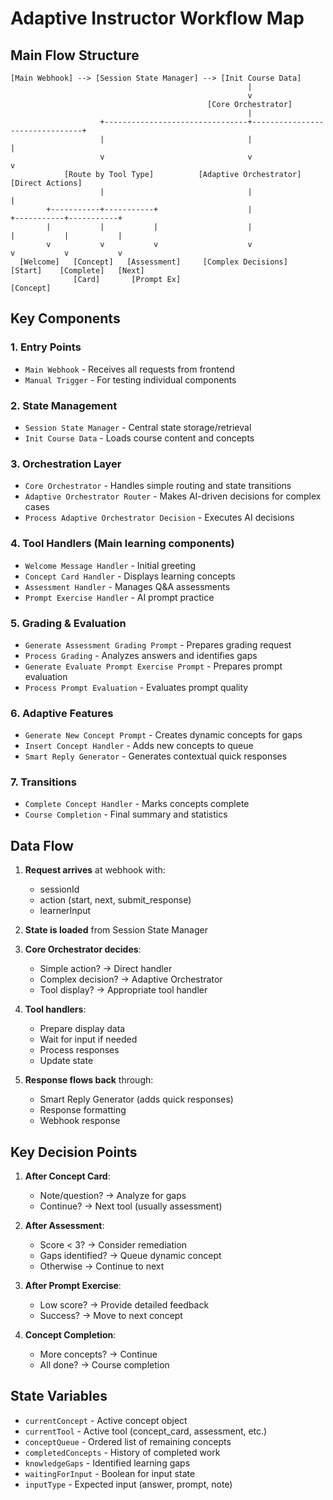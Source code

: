 # Adaptive Instructor Workflow Map

## Main Flow Structure

```
[Main Webhook] --> [Session State Manager] --> [Init Course Data]
                                                     |
                                                     v
                                            [Core Orchestrator]
                                                     |
                    +--------------------------------+--------------------------------+
                    |                                |                                |
                    v                                v                                v
            [Route by Tool Type]          [Adaptive Orchestrator]           [Direct Actions]
                    |                                |                                |
        +-----------+-----------+                    |                    +-----------+-----------+
        |           |           |                    |                    |           |           |
        v           v           v                    v                    v           v           v
  [Welcome]   [Concept]   [Assessment]     [Complex Decisions]    [Start]    [Complete]   [Next]
              [Card]       [Prompt Ex]                           [Concept]

```

## Key Components

### 1. **Entry Points**
- `Main Webhook` - Receives all requests from frontend
- `Manual Trigger` - For testing individual components

### 2. **State Management**
- `Session State Manager` - Central state storage/retrieval
- `Init Course Data` - Loads course content and concepts

### 3. **Orchestration Layer**
- `Core Orchestrator` - Handles simple routing and state transitions
- `Adaptive Orchestrator Router` - Makes AI-driven decisions for complex cases
- `Process Adaptive Orchestrator Decision` - Executes AI decisions

### 4. **Tool Handlers** (Main learning components)
- `Welcome Message Handler` - Initial greeting
- `Concept Card Handler` - Displays learning concepts
- `Assessment Handler` - Manages Q&A assessments
- `Prompt Exercise Handler` - AI prompt practice

### 5. **Grading & Evaluation**
- `Generate Assessment Grading Prompt` - Prepares grading request
- `Process Grading` - Analyzes answers and identifies gaps
- `Generate Evaluate Prompt Exercise Prompt` - Prepares prompt evaluation
- `Process Prompt Evaluation` - Evaluates prompt quality

### 6. **Adaptive Features**
- `Generate New Concept Prompt` - Creates dynamic concepts for gaps
- `Insert Concept Handler` - Adds new concepts to queue
- `Smart Reply Generator` - Generates contextual quick responses

### 7. **Transitions**
- `Complete Concept Handler` - Marks concepts complete
- `Course Completion` - Final summary and statistics

## Data Flow

1. **Request arrives** at webhook with:
   - sessionId
   - action (start, next, submit_response)
   - learnerInput

2. **State is loaded** from Session State Manager

3. **Core Orchestrator decides**:
   - Simple action? → Direct handler
   - Complex decision? → Adaptive Orchestrator
   - Tool display? → Appropriate tool handler

4. **Tool handlers**:
   - Prepare display data
   - Wait for input if needed
   - Process responses
   - Update state

5. **Response flows back** through:
   - Smart Reply Generator (adds quick responses)
   - Response formatting
   - Webhook response

## Key Decision Points

1. **After Concept Card**: 
   - Note/question? → Analyze for gaps
   - Continue? → Next tool (usually assessment)

2. **After Assessment**:
   - Score < 3? → Consider remediation
   - Gaps identified? → Queue dynamic concept
   - Otherwise → Continue to next

3. **After Prompt Exercise**:
   - Low score? → Provide detailed feedback
   - Success? → Move to next concept

4. **Concept Completion**:
   - More concepts? → Continue
   - All done? → Course completion

## State Variables

- `currentConcept` - Active concept object
- `currentTool` - Active tool (concept_card, assessment, etc.)
- `conceptQueue` - Ordered list of remaining concepts
- `completedConcepts` - History of completed work
- `knowledgeGaps` - Identified learning gaps
- `waitingForInput` - Boolean for input state
- `inputType` - Expected input (answer, prompt, note)